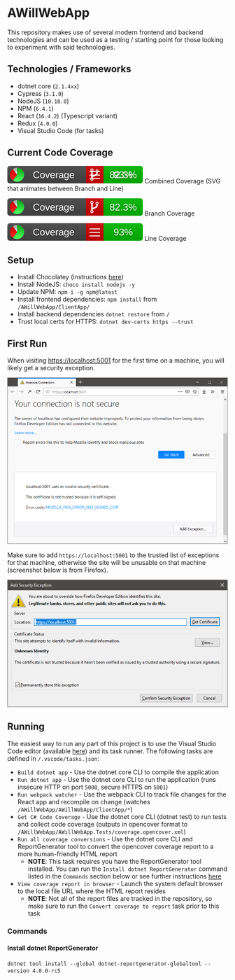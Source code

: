 # AWillWebApp

This repository makes use of several modern frontend and backend technologies and can be used as a testing / starting point for those looking to experiment with said technologies.

## Technologies / Frameworks

* dotnet core (`2.1.4xx`)
* Cypress (`3.1.0`)
* NodeJS (`10.10.0`)
* NPM (`6.4.1`)
* React (`16.4.2`) (Typescript variant)
* Redux (`4.0.0`)
* Visual Studio Code (for tasks)

## Current Code Coverage

![Combined Coverage](/AWillWebApp.Tests/coverage-reports/badge_combined.svg) Combined Coverage (SVG that animates between Branch and Line)

![Branch Coverage](/AWillWebApp.Tests/coverage-reports/badge_branchcoverage.svg) Branch Coverage

![Line Coverage](/AWillWebApp.Tests/coverage-reports/badge_linecoverage.svg) Line Coverage

## Setup

* Install Chocolatey (instructions [here](https://chocolatey.org/docs/installation#installing-chocolatey))
* Install NodeJS: `choco install nodejs -y`
* Update NPM: `npm i -g npm@latest`
* Install frontend dependencies: `npm install` from `/AWillWebApp/ClientApp/`
* Install backend dependencies `dotnet restore` from `/`
* Trust local certs for HTTPS: `dotnet dev-certs https --trust`

## First Run

When visiting [https://localhost:5001](https://localhost:5001) for the first time on a machine, you will likely get a security exception.

![localhost HTTPS security exception](/repo_images/invalid_cert.png)

Make sure to add `https://localhost:5001` to the trusted list of exceptions for that machine, otherwise the site will be unusable on that machine (screenshot below is from Firefox).

![add cert exception](/repo_images/add_cert_exception.png)

## Running

The easiest way to run any part of this project is to use the Visual Studio Code editor (available [here](https://code.visualstudio.com/)) and its task runner. The following tasks are defined in `/.vscode/tasks.json`:

* `Build dotnet app` - Use the dotnet core CLI to compile the application
* `Run dotnet app` - Use the dotnet core CLI to run the application (runs insecure HTTP on port `5000`, secure HTTPS on `5001`)
* `Run webpack watcher` - Use the webpack CLI to track file changes for the React app and recompile on change (watches `/AWillWebApp/AWillWebApp/ClientApp/*`)
* `Get C# Code Coverage` - Use the dotnet core CLI (dotnet test) to run tests and collect code coverage (outputs in opencover format to `/AWillWebApp/AWillWebApp.Tests/coverage.opencover.xml`)
* `Run all coverage conversions` - Use the dotnet core CLI and ReportGenerator tool to convert the opencover coverage report to a more human-friendly HTML report
  * **NOTE**: This task requires you have the ReportGenerator tool installed. You can run the `Install dotnet ReportGenerator` command listed in the `Commands` section below or see further instructions [here](https://danielpalme.github.io/ReportGenerator/usage.html)
* `View coverage report in browser` - Launch the system default browser to the local file URL where the HTML report resides
  * **NOTE**: Not all of the report files are tracked in the repository, so make sure to run the `Convert coverage to report` task prior to this task

### Commands

#### Install dotnet ReportGenerator

```DOS
dotnet tool install --global dotnet-reportgenerator-globaltool --version 4.0.0-rc5
```
